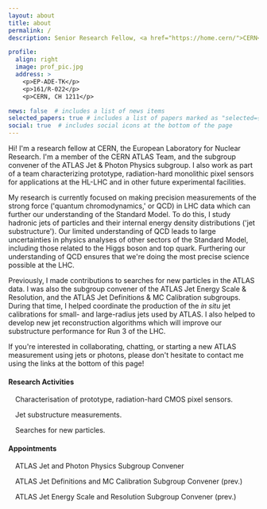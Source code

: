 ```yaml
---
layout: about
title: about
permalink: /
description: Senior Research Fellow, <a href="https://home.cern/">CERN</a> <a href="https://atlas.cern/">ATLAS</a> Team.

profile:
  align: right
  image: prof_pic.jpg
  address: >
    <p>EP-ADE-TK</p>
    <p>161/R-022</p>
    <p>CERN, CH 1211</p>

news: false  # includes a list of news items
selected_papers: true # includes a list of papers marked as "selected={true}"
social: true  # includes social icons at the bottom of the page
---
```


<p>Hi! I'm a research fellow at CERN, the European Laboratory for Nuclear Research. I'm a member of the CERN ATLAS Team,
and the subgroup convener of the ATLAS Jet & Photon Physics subgroup. I also work as part of a team characterizing prototype, radiation-hard monolithic pixel sensors for applications at the HL-LHC and in other future experimental facilities.</p>

<p>My research is currently focused on making precision measurements of the strong force ('quantum chromodynamics,' or QCD) in LHC data which can further our understanding of the Standard Model. To do this, I study hadronic jets of particles and their internal energy density distributions ('jet substructure'). Our limited understanding of QCD leads to large uncertainties in physics analyses of other sectors of the Standard Model, including those related to the Higgs boson and top quark. Furthering our understanding of QCD ensures that we're doing the most precise science possible at the LHC.</p>

<p>Previously, I made contributions to searches for new particles in the ATLAS data. I was also the subgroup convener of the ATLAS Jet Energy Scale & Resolution, and the ATLAS Jet Definitions & MC Calibration subgroups. During that time, I helped coordinate the production of the <i>in situ</i> jet calibrations for small- and large-radius jets used by ATLAS. I also helped to develop new jet reconstruction algorithms which will improve our substructure performance for Run 3 of the LHC.</p>

<p>If you're interested in collaborating, chatting, or starting a new ATLAS measurement using jets or photons, please don't hesitate to contact me using the links at the bottom of this page!</p>

<h4>Research Activities</h4>

<i class="fas fa-microchip"></i>&#8195;Characterisation of prototype, radiation-hard CMOS pixel sensors.

<i class="fas fa-microscope"></i>&#8195;Jet substructure measurements.

<i class="fas fa-bullseye"></i>&#8195;Searches for new particles.

<h4>Appointments</h4>

<i class="fas fa-lightbulb"></i>&#8195;ATLAS Jet and Photon Physics Subgroup Convener

<i class="far fa-paper-plane"></i>&#8195;ATLAS Jet Definitions and MC Calibration Subgroup Convener (prev.)

<i class="fas fa-ruler-combined"></i>&#8195;ATLAS Jet Energy Scale and Resolution Subgroup Convener (prev.)
